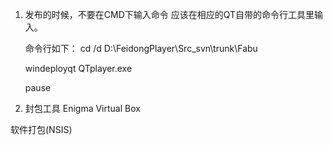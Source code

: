 1. 发布的时候，不要在CMD下输入命令
   应该在相应的QT自带的命令行工具里输入。
   
   命令行如下：
   cd /d D:\FeidongPlayer\Src_svn\trunk\Fabu
   
   windeployqt QTplayer.exe
   
   pause
   
2. 封包工具 
Enigma Virtual Box

软件打包(NSIS)
  
